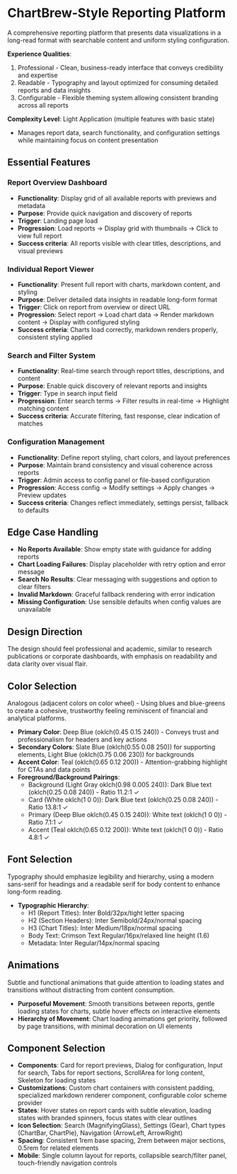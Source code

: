 # ChartBrew-Style Reporting Platform

A comprehensive reporting platform that presents data visualizations in a long-read format with searchable content and uniform styling configuration.

**Experience Qualities**: 
1. Professional - Clean, business-ready interface that conveys credibility and expertise
2. Readable - Typography and layout optimized for consuming detailed reports and data insights  
3. Configurable - Flexible theming system allowing consistent branding across all reports

**Complexity Level**: Light Application (multiple features with basic state)
- Manages report data, search functionality, and configuration settings while maintaining focus on content presentation

## Essential Features

### Report Overview Dashboard
- **Functionality**: Display grid of all available reports with previews and metadata
- **Purpose**: Provide quick navigation and discovery of reports 
- **Trigger**: Landing page load
- **Progression**: Load reports → Display grid with thumbnails → Click to view full report
- **Success criteria**: All reports visible with clear titles, descriptions, and visual previews

### Individual Report Viewer  
- **Functionality**: Present full report with charts, markdown content, and styling
- **Purpose**: Deliver detailed data insights in readable long-form format
- **Trigger**: Click on report from overview or direct URL
- **Progression**: Select report → Load chart data → Render markdown content → Display with configured styling
- **Success criteria**: Charts load correctly, markdown renders properly, consistent styling applied

### Search and Filter System
- **Functionality**: Real-time search through report titles, descriptions, and content
- **Purpose**: Enable quick discovery of relevant reports and insights
- **Trigger**: Type in search input field
- **Progression**: Enter search terms → Filter results in real-time → Highlight matching content
- **Success criteria**: Accurate filtering, fast response, clear indication of matches

### Configuration Management
- **Functionality**: Define report styling, chart colors, and layout preferences
- **Purpose**: Maintain brand consistency and visual coherence across reports
- **Trigger**: Admin access to config panel or file-based configuration
- **Progression**: Access config → Modify settings → Apply changes → Preview updates
- **Success criteria**: Changes reflect immediately, settings persist, fallback to defaults

## Edge Case Handling
- **No Reports Available**: Show empty state with guidance for adding reports
- **Chart Loading Failures**: Display placeholder with retry option and error message
- **Search No Results**: Clear messaging with suggestions and option to clear filters  
- **Invalid Markdown**: Graceful fallback rendering with error indication
- **Missing Configuration**: Use sensible defaults when config values are unavailable

## Design Direction
The design should feel professional and academic, similar to research publications or corporate dashboards, with emphasis on readability and data clarity over visual flair.

## Color Selection
Analogous (adjacent colors on color wheel) - Using blues and blue-greens to create a cohesive, trustworthy feeling reminiscent of financial and analytical platforms.

- **Primary Color**: Deep Blue (oklch(0.45 0.15 240)) - Conveys trust and professionalism for headers and key actions
- **Secondary Colors**: Slate Blue (oklch(0.55 0.08 250)) for supporting elements, Light Blue (oklch(0.75 0.06 230)) for backgrounds
- **Accent Color**: Teal (oklch(0.65 0.12 200)) - Attention-grabbing highlight for CTAs and data points
- **Foreground/Background Pairings**: 
  - Background (Light Gray oklch(0.98 0.005 240)): Dark Blue text (oklch(0.25 0.08 240)) - Ratio 11.2:1 ✓
  - Card (White oklch(1 0 0)): Dark Blue text (oklch(0.25 0.08 240)) - Ratio 13.8:1 ✓  
  - Primary (Deep Blue oklch(0.45 0.15 240)): White text (oklch(1 0 0)) - Ratio 7.1:1 ✓
  - Accent (Teal oklch(0.65 0.12 200)): White text (oklch(1 0 0)) - Ratio 4.8:1 ✓

## Font Selection
Typography should emphasize legibility and hierarchy, using a modern sans-serif for headings and a readable serif for body content to enhance long-form reading.

- **Typographic Hierarchy**: 
  - H1 (Report Titles): Inter Bold/32px/tight letter spacing
  - H2 (Section Headers): Inter Semibold/24px/normal spacing  
  - H3 (Chart Titles): Inter Medium/18px/normal spacing
  - Body Text: Crimson Text Regular/16px/relaxed line height (1.6)
  - Metadata: Inter Regular/14px/normal spacing

## Animations
Subtle and functional animations that guide attention to loading states and transitions without distracting from content consumption.

- **Purposeful Movement**: Smooth transitions between reports, gentle loading states for charts, subtle hover effects on interactive elements
- **Hierarchy of Movement**: Chart loading animations get priority, followed by page transitions, with minimal decoration on UI elements

## Component Selection
- **Components**: Card for report previews, Dialog for configuration, Input for search, Tabs for report sections, ScrollArea for long content, Skeleton for loading states
- **Customizations**: Custom chart containers with consistent padding, specialized markdown renderer component, configurable color scheme provider
- **States**: Hover states on report cards with subtle elevation, loading states with branded spinners, focus states with clear outlines
- **Icon Selection**: Search (MagnifyingGlass), Settings (Gear), Chart types (ChartBar, ChartPie), Navigation (ArrowLeft, ArrowRight)
- **Spacing**: Consistent 1rem base spacing, 2rem between major sections, 0.5rem for related elements
- **Mobile**: Single column layout for reports, collapsible search/filter panel, touch-friendly navigation controls